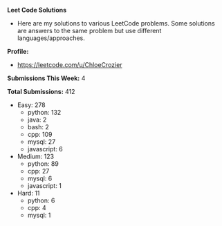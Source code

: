 **Leet Code Solutions**

- Here are my solutions to various LeetCode problems. Some solutions are answers to the same problem but use different languages/approaches.

**Profile:**

- https://leetcode.com/u/ChloeCrozier

**Submissions This Week:** 4

**Total Submissions:** 412
- Easy: 278
  - python: 132
  - java: 2
  - bash: 2
  - cpp: 109
  - mysql: 27
  - javascript: 6
- Medium: 123
  - python: 89
  - cpp: 27
  - mysql: 6
  - javascript: 1
- Hard: 11
  - python: 6
  - cpp: 4
  - mysql: 1